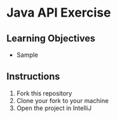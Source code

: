 # Java API Exercise

## Learning Objectives
- Sample

## Instructions

1. Fork this repository
2. Clone your fork to your machine
3. Open the project in IntelliJ
